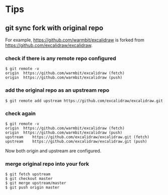 # Tips 

## git sync fork with original repo

For example, https://github.com/warmbit/excalidraw is forked from https://github.com/excalidraw/excalidraw.

### check if there is any remote repo configured

```
$ git remote -v
origin	https://github.com/warmbit/excalidraw (fetch)
origin	https://github.com/warmbit/excalidraw (push)
```

### add the original repo as an upstream repo

```
$ git remote add upstream https://github.com/excalidraw/excalidraw.git
```

### check again

```
$ git remote -v
origin	https://github.com/warmbit/excalidraw (fetch)
origin	https://github.com/warmbit/excalidraw (push)
upstream	https://github.com/excalidraw/excalidraw.git (fetch)
upstream	https://github.com/excalidraw/excalidraw.git (push)
```

Now both origin and upstream are configured.

### merge original repo into your fork

```
$ git fetch upstream
$ git checkout master
$ git merge upstream/master
$ git push origin master
```



